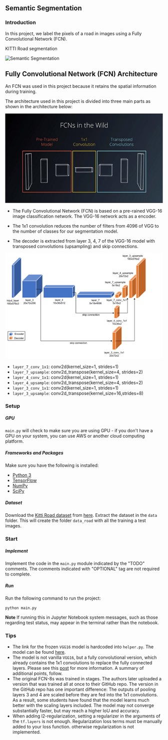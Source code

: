 ## Semantic Segmentation
### Introduction
In this project, we label the pixels of a road in images using a Fully Convolutional Network (FCN).

KITTI Road segmentation

![Semantic Segmentation](./runs.gif)

## Fully Convolutional Network (FCN) Architecture

An FCN was used in this project because it retains the spatial information during training. 

The architecture used in this project is divided into three main parts as shown in the architecture below:

![FCN-Wild](./ref/fcn_arch.jpg)

* The Fully Convolutional Network (FCN) is based on a pre-rained VGG-16 image classification network. The VGG-16 network acts as a encoder. 

* The 1x1 convolution reduces the number of filters from 4096 of VGG to the
number of classes for our segmentation model.

* The decoder is extracted from layer 3, 4, 7 of the VGG-16 model with transposed convolutions (upsampling) and skip connections.

![FCN](./ref/fcn.png)

- `layer_7_conv_1x1`: conv2d(kernel_size=1, strides=1)
- `layer_7_upsample`: conv2d_transpose(kernel_size=4, strides=2)
- `layer_4_conv_1x1`: conv2d(kernel_size=1, strides=1)
- `layer_4_upsample`: conv2d_transpose(kernel_size=4, strides=2)
- `layer_3_conv_1x1`: conv2d(kernel_size=1, strides=1)
- `layer_3_upsample`: conv2d_transpose(kernel_size=16,strides=8)


### Setup
##### GPU
`main.py` will check to make sure you are using GPU - if you don't have a GPU on your system, you can use AWS or another cloud computing platform.
##### Frameworks and Packages
Make sure you have the following is installed:
 - [Python 3](https://www.python.org/)
 - [TensorFlow](https://www.tensorflow.org/)
 - [NumPy](http://www.numpy.org/)
 - [SciPy](https://www.scipy.org/)
##### Dataset
Download the [Kitti Road dataset](http://www.cvlibs.net/datasets/kitti/eval_road.php) from [here](http://www.cvlibs.net/download.php?file=data_road.zip).  Extract the dataset in the `data` folder.  This will create the folder `data_road` with all the training a test images.

### Start
##### Implement
Implement the code in the `main.py` module indicated by the "TODO" comments.
The comments indicated with "OPTIONAL" tag are not required to complete.
##### Run
Run the following command to run the project:
```
python main.py
```
**Note** If running this in Jupyter Notebook system messages, such as those regarding test status, may appear in the terminal rather than the notebook.


### Tips
- The link for the frozen `VGG16` model is hardcoded into `helper.py`.  The model can be found [here](https://s3-us-west-1.amazonaws.com/udacity-selfdrivingcar/vgg.zip).
- The model is not vanilla `VGG16`, but a fully convolutional version, which already contains the 1x1 convolutions to replace the fully connected layers. Please see this [post](https://s3-us-west-1.amazonaws.com/udacity-selfdrivingcar/forum_archive/Semantic_Segmentation_advice.pdf) for more information.  A summary of additional points, follow. 
- The original FCN-8s was trained in stages. The authors later uploaded a version that was trained all at once to their GitHub repo.  The version in the GitHub repo has one important difference: The outputs of pooling layers 3 and 4 are scaled before they are fed into the 1x1 convolutions.  As a result, some students have found that the model learns much better with the scaling layers included. The model may not converge substantially faster, but may reach a higher IoU and accuracy. 
- When adding l2-regularization, setting a regularizer in the arguments of the `tf.layers` is not enough. Regularization loss terms must be manually added to your loss function. otherwise regularization is not implemented.
 

